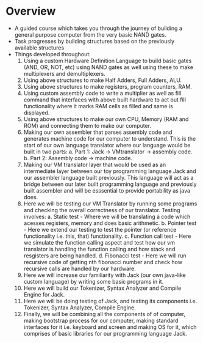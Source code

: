 # Overview
- A guided course which takes you through the journey of building a general purpose computer from the very basic NAND gates.
- Task progresses by building structures based on the previously available structures
- Things developed throughout:
  1. Using a custom Hardware Definition Language to build basic gates (AND, OR, NOT, etc) using NAND gates as well using these to make multiplexers and demultiplexers.
  2. Using above structures to make Half Adders, Full Adders, ALU.
  3. Using above structures to make registers, program counters, RAM.
  4. Using custom assembly code to write a multiplier as well as fill command that interfaces with above built hardware to act out fill functionality where it marks RAM cells as filled and same is displayed.
  5. Using above structures to make our own CPU, Memory (RAM and ROM) and connecting them to make our computer.
  6. Making our own assembler that parses assembly code and generates machine code for our computer to understand. This is the start of our own language translator where our language would be built in two parts:
     a. Part 1: Jack -> VMtranslator -> assembly code.
     b. Part 2: Assembly code -> machine code.
  7. Making our VM translator layer that would be used as an intermediate layer between our toy programming language Jack and our assembler language built previously. This language will act as a bridge between our later built programming language and previously built assembler and will be esssential to provide portability as java does.
  8. Here we will be testing our VM Translator by running some programs and checking the overall correctness of our translator. Testing involves:
     a. Static test - Where we will be translating a code which acesses registers, memory and does basic arithmetic.
     b. Pointer test - Here we extend our testing to test the pointer (or reference functionality i.e. this, that) functionality.
     c. Function call test - Here we simulate the function calling aspect and test how our vm translator is handling the function calling and how stack and resgisters are being handled.
     d. Fibonacci test - Here we will run recursive code of getting nth fibonacci number and check how recursive calls are handled by our hardware.
  9. Here we will increase our familiarity with Jack (our own java-like custom language) by writing some basic programs in it.
  10. Here we will build our Tokenizer, Syntax Analyzer and Compile Engine for Jack.
  11. Here we will be doing testing of Jack, and testing its components i.e. Tokenizer, Syntax Analyzer, Compile Engine.
  12. Finally, we will be combining all the components of of computer, making bootstrap process for our computer, making standard interfaces for it i.e. keyboard and screen and making OS for it, which comprises of basic libraries for our programming language Jack.
